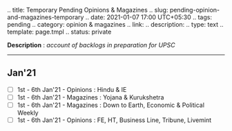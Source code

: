 .. title: Temporary Pending Opinions & Magazines
.. slug: pending-opinion-and-magazines-temporary
.. date: 2021-01-07 17:00 UTC+05:30
.. tags: pending
.. category: opinion & magazines
.. link: 
.. description: 
.. type: text
.. template: page.tmpl
.. status: private

**Description** : *account of backlogs in preparation for UPSC*

***
<!-- TEASER_END -->

## Jan'21
- [ ] 1st - 6th Jan'21 - Opinions : Hindu & IE
- [ ] 1st - 6th Jan'21 - Magazines : Yojana & Kurukshetra
- [ ] 1st - 6th Jan'21 - Magazines : Down to Earth, Economic & Political Weekly
- [ ] 1st - 6th Jan'21 - Opinions : FE, HT, Business Line, Tribune, Livemint